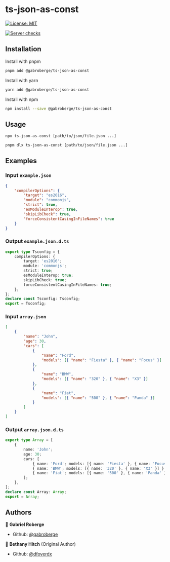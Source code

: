 # ts-json-as-const

[![License: MIT](https://img.shields.io/badge/License-MIT-green.svg)](https://github.com/gabroberge/ts-json-as-const/LICENSE)

[![Server checks](https://github.com/gabroberge/ts-json-as-const/actions/workflows/ci.yaml/badge.svg)](https://github.com/gabroberge/ts-json-as-const/actions/workflows/ci.yaml)

## Installation

Install with pnpm

```bash
pnpm add @gabroberge/ts-json-as-const
```

Install with yarn

```bash
yarn add @gabroberge/ts-json-as-const
```

Install with npm

```bash
npm install --save @gabroberge/ts-json-as-const
```

## Usage

```sh
npx ts-json-as-const [path/to/json/file.json ...]
```

```sh
pnpm dlx ts-json-as-const [path/to/json/file.json ...]
```

## Examples

### Input `example.json`

```json
{
	"compilerOptions": {
		"target": "es2016",
		"module": "commonjs",
		"strict": true,
		"esModuleInterop": true,
		"skipLibCheck": true,
		"forceConsistentCasingInFileNames": true
	}
}
```

### Output `example.json.d.ts`

```ts
export type Tsconfig = {
	compilerOptions: {
		target: 'es2016';
		module: 'commonjs';
		strict: true;
		esModuleInterop: true;
		skipLibCheck: true;
		forceConsistentCasingInFileNames: true;
	};
};
declare const Tsconfig: Tsconfig;
export = Tsconfig;
```

### Input `array.json`

```json
[
	{
		"name": "John",
		"age": 30,
		"cars": [
			{
				"name": "Ford",
				"models": [{ "name": "Fiesta" }, { "name": "Focus" }]
			},
			{
				"name": "BMW",
				"models": [{ "name": "320" }, { "name": "X3" }]
			},
			{
				"name": "Fiat",
				"models": [{ "name": "500" }, { "name": "Panda" }]
			}
		]
	}
]
```

### Output `array.json.d.ts`

```ts
export type Array = [
	{
		name: 'John';
		age: 30;
		cars: [
			{ name: 'Ford'; models: [{ name: 'Fiesta' }, { name: 'Focus' }] },
			{ name: 'BMW'; models: [{ name: '320' }, { name: 'X3' }] },
			{ name: 'Fiat'; models: [{ name: '500' }, { name: 'Panda' }] },
		];
	},
];
declare const Array: Array;
export = Array;
```

## Authors

👤 **Gabriel Roberge**

-   Github: [@gabroberge](https://github.com/gabroberge)

👤 **Bethany Hitch** (Original Author)

-   Github: [@dfoverdx](https://github.com/dfoverdx)

